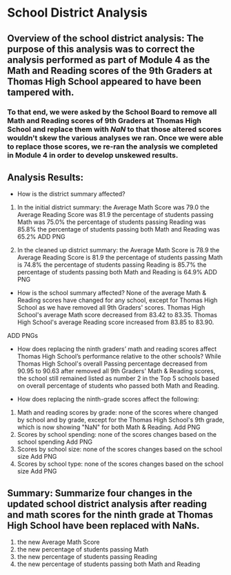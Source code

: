 # School District Analysis

## **Overview of the school district analysis**: The purpose of this analysis was to correct the analysis performed as part of Module 4 as the Math and Reading scores of the 9th Graders at Thomas High School appeared to have been tampered with.
### To that end, we were asked by the School Board to remove all Math and Reading scores of 9th Graders at Thomas High School and replace them with *NaN* to that those altered scores wouldn't skew the various analyses we ran. Once we were able to replace those scores, we re-ran the analysis we completed in Module 4 in order to develop unskewed results.

## **Analysis Results**:

- How is the district summary affected?

1. In the initial district summary:
the Average Math Score was 79.0
the Average Reading Score was 81.9
the percentage of students passing Math was 75.0%
the percentage of students passing Reading was 85.8%
the percentage of students passing both Math and Reading was 65.2%
ADD PNG

2. In the cleaned up district summary:
the Average Math Score is 78.9
the Average Reading Score is 81.9
the percentage of students passing Math is 74.8%
the percentage of students passing Reading is 85.7%
the percentage of students passing both Math and Reading is 64.9%
ADD PNG

- How is the school summary affected?
None of the average Math & Reading scores have changed for any school, except for Thomas High School as we have removed all 9th Graders' scores. 
Thomas High School's average Math score decreased from 83.42 to 83.35.
Thomas High School's average Reading score increased from 83.85 to 83.90.

ADD PNGs


- How does replacing the ninth graders’ math and reading scores affect Thomas High School’s performance relative to the other schools?
While Thomas High School's overall Passing percentage decreased from 90.95 to 90.63 after removed all 9th Graders' Math & Reading scores, the school still remained listed as number 2 in the Top 5 schools based on overall percentage of students who passed both Math and Reading.

- How does replacing the ninth-grade scores affect the following:

1. Math and reading scores by grade: none of the scores where changed by school and by grade, except for the Thomas High School's 9th grade, which is now showing "NaN" for both Math & Reading.
Add PNG
2. Scores by school spending: none of the scores changes based on the school spending
Add PNG
3. Scores by school size: none of the scores changes based on the school size
Add PNG
4. Scores by school type: none of the scores changes based on the school size
Add PNG

## **Summary**: Summarize four changes in the updated school district analysis after reading and math scores for the ninth grade at Thomas High School have been replaced with NaNs.

1. the new Average Math Score
2. the new percentage of students passing Math
3. the new percentage of students passing Reading
4. the new percentage of students passing both Math and Reading
